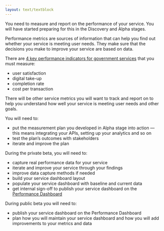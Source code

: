 ```yaml
---
layout: text/textblock
---
```


You need to measure and report on the performance of your service. You will have started preparing for this in the Discovery and Alpha stages.

Performance metrics are sources of information that can help you find out whether your service is meeting user needs. They make sure that the decisions you make to improve your service are based on data.

There are [4 key performance indicators for government services](/digital-service-standard/11-measure-performance/) that you must measure:
- user satisfaction
- digital take-up
- completion rate
- cost per transaction

There will be other service metrics you will want to track and report on to help you understand how well your service is meeting user needs and other goals.

You will need to:
- put the measurement plan you developed in Alpha stage into action — this means integrating your APIs, setting up your analytics and so on
- test the plan’s outcomes with stakeholders
- iterate and improve the plan

During the private beta, you will need to:
- capture real performance data for your service
- iterate and improve your service through your findings
- improve data capture methods if needed
- build your service dashboard layout
- populate your service dashboard with baseline and current data
- get internal sign-off to publish your service dashboard on the [Performance Dashboard](https://dashboard.gov.au/)

During public beta you will need to:
- publish your service dashboard on the Performance Dashboard
- plan how you will maintain your service dashboard and how you will add improvements to your metrics and data
